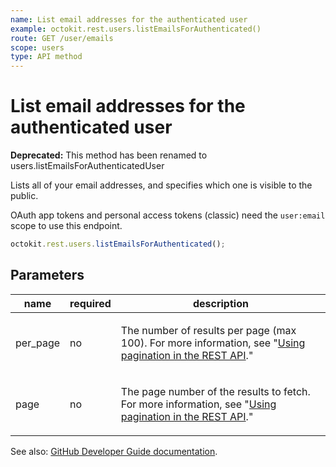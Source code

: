 ```yaml
---
name: List email addresses for the authenticated user
example: octokit.rest.users.listEmailsForAuthenticated()
route: GET /user/emails
scope: users
type: API method
---
```


# List email addresses for the authenticated user

**Deprecated:** This method has been renamed to users.listEmailsForAuthenticatedUser

Lists all of your email addresses, and specifies which one is visible
to the public.

OAuth app tokens and personal access tokens (classic) need the `user:email` scope to use this endpoint.

```js
octokit.rest.users.listEmailsForAuthenticated();
```

## Parameters

<table>
  <thead>
    <tr>
      <th>name</th>
      <th>required</th>
      <th>description</th>
    </tr>
  </thead>
  <tbody>
    <tr><td>per_page</td><td>no</td><td>

The number of results per page (max 100). For more information, see "[Using pagination in the REST API](https://docs.github.com/rest/using-the-rest-api/using-pagination-in-the-rest-api)."

</td></tr>
<tr><td>page</td><td>no</td><td>

The page number of the results to fetch. For more information, see "[Using pagination in the REST API](https://docs.github.com/rest/using-the-rest-api/using-pagination-in-the-rest-api)."

</td></tr>
  </tbody>
</table>

See also: [GitHub Developer Guide documentation](https://docs.github.com/rest/users/emails#list-email-addresses-for-the-authenticated-user).
